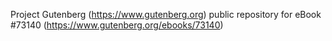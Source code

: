 Project Gutenberg (https://www.gutenberg.org) public repository
for eBook #73140 (https://www.gutenberg.org/ebooks/73140)
